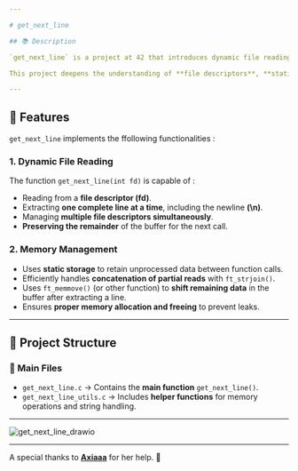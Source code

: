 ```yaml
---

# get_next_line

## 📚 Description

`get_next_line` is a project at 42 that introduces dynamic file reading in C. The goal is to implement a function capable of reading a file line by line, regardless of the length of the lines or the `BUFFER_SIZE` used for reading.

This project deepens the understanding of **file descriptors**, **static variables**, **dynamic memory management**, and efficient **buffer handling**.

---
```


## 🚀 Features

`get_next_line` implements the ffollowing functionalities :

### 1. **Dynamic File Reading**
The function `get_next_line(int fd)` is capable of :
- Reading from a **file descriptor (fd)**.
- Extracting **one complete line at a time**, including the newline **(\n)**.
- Managing **multiple file descriptors simultaneously**.
- **Preserving the remainder** of the buffer for the next call.

### 2. **Memory Management**
- Uses **static storage** to retain unprocessed data between function calls.
- Efficiently handles **concatenation of partial reads** with `ft_strjoin()`.
- Uses `ft_memmove()` (or other function) to **shift remaining data** in the buffer after extracting a line.
- Ensures **proper memory allocation and freeing** to prevent leaks.

---

## 📂 Project Structure

### 📝 Main Files
- `get_next_line.c` → Contains the **main function** `get_next_line()`.
- `get_next_line_utils.c` → Includes **helper functions** for memory operations and string handling.

---

![get_next_line_drawio](https://github.com/user-attachments/assets/463c5b55-ac41-499e-8d0e-7cd3d1901576)

---

A special thanks to [**Axiaaa**](https://github.com/Axiaaa) for her help. 🙏
